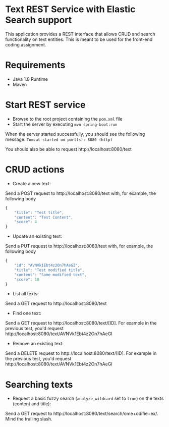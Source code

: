 # Text REST Service with Elastic Search support
This application provides a REST interface that allows CRUD and search functionality on text entities.
This is meant to be used for the front-end coding assignment.

# Requirements
- Java 1.8 Runtime
- Maven

# Start REST service
- Browse to the root project containing the `pom.xml` file
- Start the server by executing `mvn spring-boot:run`

When the server started successfully, you should see the following message:
`Tomcat started on port(s): 8080 (http)`

You should also be able to request http://localhost:8080/text

# CRUD actions
- Create a new text:

Send a POST request to http://localhost:8080/text with, for example, the following body
```javascript
{
    "title": "Test title",
    "content": "Test Content",
    "score": 4
}
```

- Update an existing text:

Send a PUT request to http://localhost:8080/text with, for example, the following body
```javascript
{
    "id": "AVNVk1Ebt4z2On7hAeGI",
    "title": "Test modified title",
    "content": "Some modified text",
    "score": 10
}
```
- List all texts:

Send a GET request to http://localhost:8080/text

- Find one text:

Send a GET request to http://localhost:8080/text/[ID]. For example in the previous test, you'd request http://localhost:8080/text/AVNVk1Ebt4z2On7hAeGI

- Remove an existing text:

Send a DELETE request to http://localhost:8080/text/[ID]. For example in the previous test, you'd request http://localhost:8080/text/AVNVk1Ebt4z2On7hAeGI

# Searching texts
- Request a basic fuzzy search (`analyze_wildcard` set to `true`) on the texts (content and title):

Send a GET request to http://localhost:8080/text/search/ome+odifie+ex/. Mind the trailing slash. 